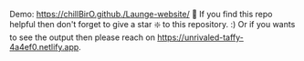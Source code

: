 Demo: https://chillBirO.github./Launge-website/
🙏 If you find this repo helpful then don't forget to give a star ❇️ to this repository. :)
Or if you wants to see the output then please reach on https://unrivaled-taffy-4a4ef0.netlify.app.
